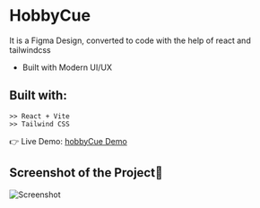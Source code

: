 # HobbyCue 

It is a Figma Design, converted to code with the help of react and tailwindcss
- Built with Modern UI/UX

## Built with:

    >> React + Vite
    >> Tailwind CSS

👉 Live Demo: <a href='https://hobby-cue-rouge.vercel.app/'>hobbyCue Demo</a>

## Screenshot of the Project📸

![Screenshot](/public/Screenshot(349).png)
